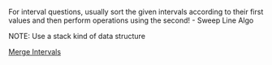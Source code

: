 For interval questions, usually sort the given intervals according to their first values and then perform operations using the second! - Sweep Line Algo

NOTE: Use a stack kind of data structure 

[Merge Intervals](https://leetcode.com/problems/merge-intervals/)
